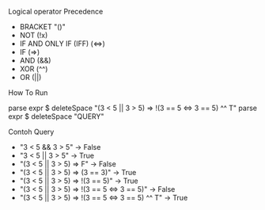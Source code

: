 Logical operator Precedence
- BRACKET "()"
- NOT (!x)
- IF AND ONLY IF (IFF) (<=>) 
- IF (=>)
- AND (&&)
- XOR (^^)
- OR (||)

How To Run

parse expr $ deleteSpace  "(3 < 5 || 3 > 5) => !(3 == 5 <=> 3 == 5) ^^ T"
parse expr $ deleteSpace "QUERY"

Contoh Query

- "3 < 5 && 3 > 5" -> False
- "3 < 5 || 3 > 5" -> True
- "(3 < 5 || 3 > 5) => F" -> False
- "(3 < 5 || 3 > 5) => (3 == 3)" -> True
- "(3 < 5 || 3 > 5) => !(3 == 5)" -> True
- "(3 < 5 || 3 > 5) => !(3 == 5 <=> 3 == 5)" -> False
- "(3 < 5 || 3 > 5) => !(3 == 5 <=> 3 == 5) ^^ T" -> True